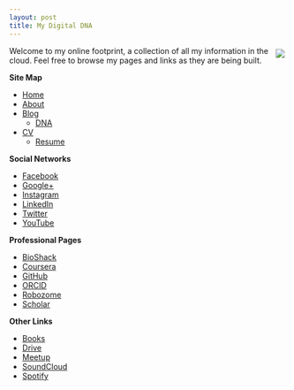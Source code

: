 ```yaml
---
layout: post
title: My Digital DNA
---
```


<img align="right" src="http://megdna.github.io/images/jekyll.png" style="margin:5px">Welcome to my online footprint, a collection of all my information in the cloud.  Feel free to browse my pages and links as they are being built.

**Site Map**

* <a href="http://megdna.github.io">Home</a>
* <a href="http://megdna.github.io/about">About</a>
* <a href="http://megdna.github.io/blog">Blog</a>
    * <a href="http://megdna.github.io/dna">DNA</a>
* <a href="http://megdna.github.io/cv">CV</a>
    * <a href="http://megdna.github.io/resume">Resume</a>

**Social Networks**

* <a href="http://facebook.com/megdna" target="_blank">Facebook</a>
* <a href="http://google.com/+Megan8" target="_blank">Google+</a>
* <a href="http://instagram.com/megdna" target="_blank">Instagram</a>
* <a href="http://linkedin.com/in/megdna" target="_blank">LinkedIn</a>
* <a href="http://twitter.com/megdna" target="_blank">Twitter</a>
* <a href="http://youtube.com/megdna" target="_blank">YouTube</a>

**Professional Pages**

* <a href="http://bioshack.org" target="_blank">BioShack</a>
* <a href="http://coursera.org/account/accomplishments/specialization/WKZKD3R8QT6P" target="_blank">Coursera</a>
* <a href="http://github.com/megdna" target="_blank">GitHub</a>
* <a href="http://orcid.org/0000-0001-7737-5634" target="_blank">ORCID</a>
* <a href="http://robozome.com" target="_blank">Robozome</a>
* <a href="http://scholar.google.com/citations?user=XyQXaocAAAAJ" target="_blank">Scholar</a>

**Other Links**

* <a href="http://google.com/books?uid=112842747224626688959" target="_blank">Books</a>
* <a href="http://drive.google.com/folderview?id=0B0yX9-65yPSFb1o3Zk1ZT2I3d2M" target="_blank">Drive</a>
* <a href="http://meetup.com/members/130984402" target="_blank">Meetup</a>
* <a href="http://soundcloud.com/megdna" target="_blank">SoundCloud</a>
* <a href="http://play.spotify.com/user/meg.dna" target="_blank">Spotify</a>